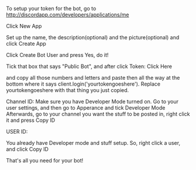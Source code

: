 To setup your token for the bot, go to http://discordapp.com/developers/applications/me



Click New App

Set up the name, the description(optional) and the picture(optional) and click Create App 

Click Create Bot User and press Yes, do it!

 Tick that box that says "Public Bot", and after click Token: Click Here

and copy all those numbers and letters and paste then all the way at the bottom where it says client.login('yourtokengoeshere'). Replace yourtokengoeshere with that thing you just copied.

Channel ID: Make sure you have Developer Mode turned on. Go to your user settings, and then go to Apperance and tick Developer Mode  Afterwards, go to your channel you want the stuff to be posted in, right click it and press Copy ID 

USER ID:

You already have Developer mode and stuff setup. So, right click a user, and click Copy ID



That's all you need for your bot!
